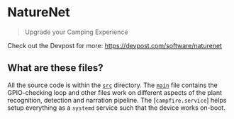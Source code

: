 # NatureNet
> Upgrade your Camping Experience

Check out the Devpost for more: https://devpost.com/software/naturenet

## What are these files?
All the source code is within the [`src`](https://github.com/karipov/campfire/tree/main/src) directory. The [`main`](https://github.com/karipov/campfire/blob/main/src/main.py) file contains the GPIO-checking loop and other files work on different aspects of the plant recognition, detection and narration pipeline. The [`campfire.service`] helps setup everything as a `systemd` service such that the device works on-boot.
